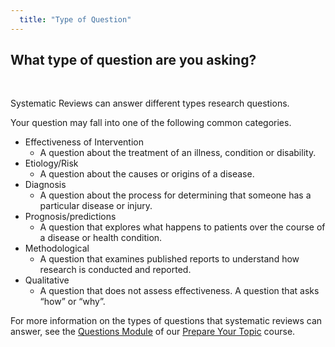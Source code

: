 ```yaml
---
  title: "Type of Question"
---
```


## What type of question are you asking?

<br>

Systematic Reviews can answer different types research questions.

Your question may fall into one of the following common categories.

<ul>
<li>Effectiveness of Intervention
<ul><li>A question about the treatment of an illness, condition or disability.</li></ul></li>
<li>Etiology/Risk
<ul><li>A question about the causes or origins of a disease.</li></ul></li>
<li>Diagnosis
<ul><li>A question about the process for determining that someone has a particular disease or injury.</li></ul></li>
<li>Prognosis/predictions
<ul><li>A question that explores what happens to patients over the course of a disease or health condition.</li></ul></li>
<li>Methodological
<ul><li>A question that examines published reports to understand how research is conducted and reported.</li></ul></li>
<li>Qualitative
<ul><li>A question that does not assess effectiveness. A question that asks “how” or “why”.</li></ul></li>
</ul>

For more information on the types of questions that systematic reviews can answer, see the <a href = "http://evsynthacademy.org/prepare-topic/modules/questions/questions/">Questions Module</a> of our <a href = "http://evsynthacademy.org/prepare-topic/">Prepare Your Topic</a> course.
